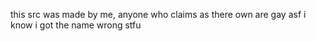 this src was made by me, anyone who claims as there own are gay asf
i know i got the name wrong stfu

